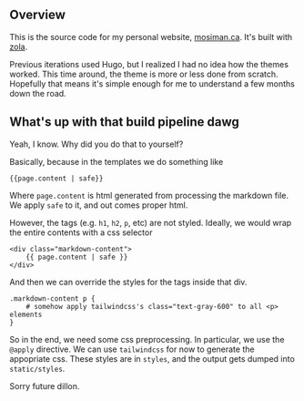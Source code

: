 ## Overview

This is the source code for my personal website, [mosiman.ca](https://mosiman.ca). It's built with [zola](https://www.getzola.org/).

Previous iterations used Hugo, but I realized I had no idea how the themes worked. This time around, the theme is more or less done from scratch. Hopefully that means it's simple enough for me to understand a few months down the road.

## What's up with that build pipeline dawg

Yeah, I know. Why did you do that to yourself?

Basically, because in the templates we do something like

```
{{page.content | safe}}
```

Where `page.content` is html generated from processing the markdown file. We apply `safe` to it, and out comes proper html.

However, the tags (e.g. `h1`, `h2`, `p`, etc) are not styled. Ideally, we would wrap the entire contents with a css selector

```
<div class="markdown-content">
    {{ page.content | safe }}
</div>
```

And then we can override the styles for the tags inside that div.

```
.markdown-content p {
    # somehow apply tailwindcss's class="text-gray-600" to all <p> elements
}
```

So in the end, we need some css preprocessing. In particular, we use the `@apply` directive. We can use `tailwindcss` for now to generate the appopriate css. These styles are in `styles`, and the output gets dumped into `static/styles`.

Sorry future dillon.
